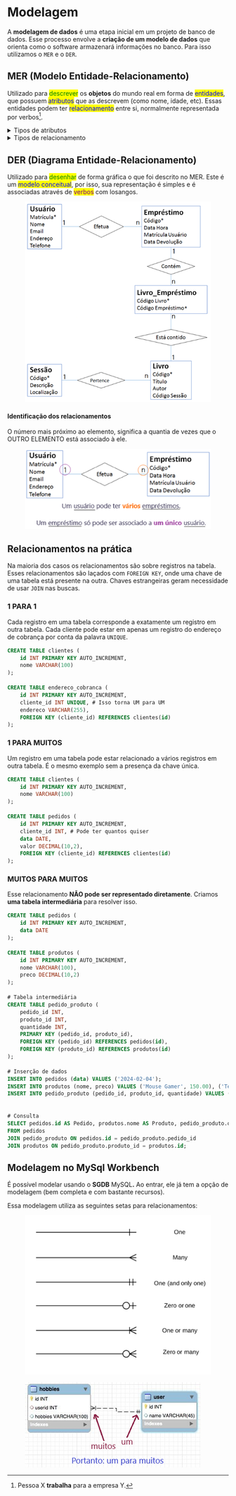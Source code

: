 # Modelagem

A **modelagem de dados** é uma etapa inicial em um projeto de banco de dados. Esse processo envolve a **criação de um modelo de dados** que orienta como o software armazenará informações no banco. Para isso utilizamos o `MER` e o `DER`.

## MER (Modelo Entidade-Relacionamento)

Utilizado para <mark style="color:green;">descrever</mark> os **objetos** do mundo real em forma de <mark style="color:blue;">entidades</mark>, que possuem <mark style="color:blue;">atributos</mark> que as descrevem (como nome, idade, etc). Essas entidades podem ter <mark style="color:blue;">relacionamento</mark> entre si, normalmente representada por verbos[^1].

<details>

<summary>Tipos de atributos</summary>

* **Simples**: São indivisíveis, como o CPF de uma pessoa.
* **Composto**: Aquele que possui ou pode ser dividido por outros atributos, como Endereço possui Cidade, Estado, CEP, etc.
* **Multivalorado**: Possui N valores associados, como telefone.
* **Derivado**: Dependem de outro para existir, como Idade depende de Data de Nascimento.

***

**Atributo chave**: É utilizado para identificar de forma única uma entidade. Podemos usar o CPF que é único ou ter uma outra chave de nossa escolha.

</details>

<details>

<summary>Tipos de relacionamento</summary>

* **UM PARA UM (1:1)**: Pessoa `Jonas` se associa unicamente a um `Endereço de Cobrança`.
* **UM PARA MUITOS (1:N)**: Cliente `Jhow` se associa a vários `Pedidos`, porém, cada um desses pedidos só estão relacionados a ele.
* **MUITOS PARA MUITOS (N:N)**: Um `Pedido` pode conter vários `Produtos`. Um `Produto` pode estar em vários `Pedidos`. Só pode ser feitas através de uma tabela intermediária.

</details>

## DER (Diagrama Entidade-Relacionamento)

Utilizado para <mark style="color:green;">desenhar</mark> de forma gráfica o que foi descrito no MER. Este é um <mark style="color:blue;">modelo conceitual</mark>, por isso, sua representação é simples e é associadas através de <mark style="color:purple;">verbos</mark> com losangos.

<figure><img src="../../../.gitbook/assets/exemplo der.png" alt=""><figcaption></figcaption></figure>

#### Identificação dos relacionamentos

O número mais próximo ao elemento, significa a quantia de vezes que o OUTRO ELEMENTO está associado à ele.

<figure><img src="../../../.gitbook/assets/relacionamento em der.png" alt=""><figcaption></figcaption></figure>

## Relacionamentos na prática

Na maioria dos casos os relacionamentos são sobre registros na tabela. Esses relacionamentos são laçados com `FOREIGN KEY`, onde uma chave de uma tabela está presente na outra. Chaves estrangeiras geram necessidade de usar `JOIN` nas buscas.

### 1 PARA 1

Cada registro em uma tabela corresponde a exatamente um registro em outra tabela. Cada cliente pode estar em apenas um registro do endereço de cobrança por conta da palavra `UNIQUE`.

```sql
CREATE TABLE clientes (
    id INT PRIMARY KEY AUTO_INCREMENT,
    nome VARCHAR(100)
);

CREATE TABLE endereco_cobranca (
    id INT PRIMARY KEY AUTO_INCREMENT,
    cliente_id INT UNIQUE, # Isso torna UM para UM
    endereco VARCHAR(255),
    FOREIGN KEY (cliente_id) REFERENCES clientes(id)
);
```

### 1 PARA MUITOS

Um registro em uma tabela pode estar relacionado a vários registros em outra tabela. É o mesmo exemplo sem a presença da chave única.

```sql
CREATE TABLE clientes (
    id INT PRIMARY KEY AUTO_INCREMENT,
    nome VARCHAR(100)
);

CREATE TABLE pedidos (
    id INT PRIMARY KEY AUTO_INCREMENT,
    cliente_id INT, # Pode ter quantos quiser
    data DATE,
    valor DECIMAL(10,2),
    FOREIGN KEY (cliente_id) REFERENCES clientes(id)
);
```

### MUITOS PARA MUITOS

Esse relacionamento **NÃO pode ser representado diretamente**. Criamos **uma tabela intermediária** para resolver isso.

```sql
CREATE TABLE pedidos (
    id INT PRIMARY KEY AUTO_INCREMENT,
    data DATE
);

CREATE TABLE produtos (
    id INT PRIMARY KEY AUTO_INCREMENT,
    nome VARCHAR(100),
    preco DECIMAL(10,2)
);

# Tabela intermediária
CREATE TABLE pedido_produto (
    pedido_id INT,
    produto_id INT,
    quantidade INT,
    PRIMARY KEY (pedido_id, produto_id),
    FOREIGN KEY (pedido_id) REFERENCES pedidos(id),
    FOREIGN KEY (produto_id) REFERENCES produtos(id)
);

# Inserção de dados
INSERT INTO pedidos (data) VALUES ('2024-02-04');
INSERT INTO produtos (nome, preco) VALUES ('Mouse Gamer', 150.00), ('Teclado Mecânico', 300.00);
INSERT INTO pedido_produto (pedido_id, produto_id, quantidade) VALUES (1, 1, 2), (1, 2, 1);


# Consulta
SELECT pedidos.id AS Pedido, produtos.nome AS Produto, pedido_produto.quantidade
FROM pedidos
JOIN pedido_produto ON pedidos.id = pedido_produto.pedido_id
JOIN produtos ON pedido_produto.produto_id = produtos.id;

```

## Modelagem no MySql Workbench

É possível modelar usando o **SGDB** MySQ&#x4C;**.** Ao entrar, ele já tem a opção de modelagem (bem completa e com bastante recursos).

Essa modelagem utiliza as seguintes setas para relacionamentos:

<figure><img src="../../../.gitbook/assets/setas de relacionamento workbench.png" alt=""><figcaption></figcaption></figure>

<figure><img src="../../../.gitbook/assets/ex relacionamento no mysql.png" alt=""><figcaption></figcaption></figure>

[^1]: Pessoa X **trabalha** para a empresa Y.
